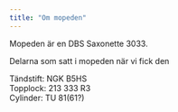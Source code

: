 ```yaml
---
title: "Om mopeden"
---
```


Mopeden är en DBS Saxonette 3033.  

Delarna som satt i mopeden när vi fick den  

Tändstift: NGK B5HS  
Topplock: 213 333 R3  
Cylinder: TU 81(61?)
